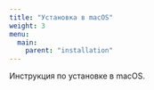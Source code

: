```yaml
---
title: "Установка в macOS"
weight: 3
menu:
  main:
    parent: "installation"
---
```


Инструкция по установке в macOS.
